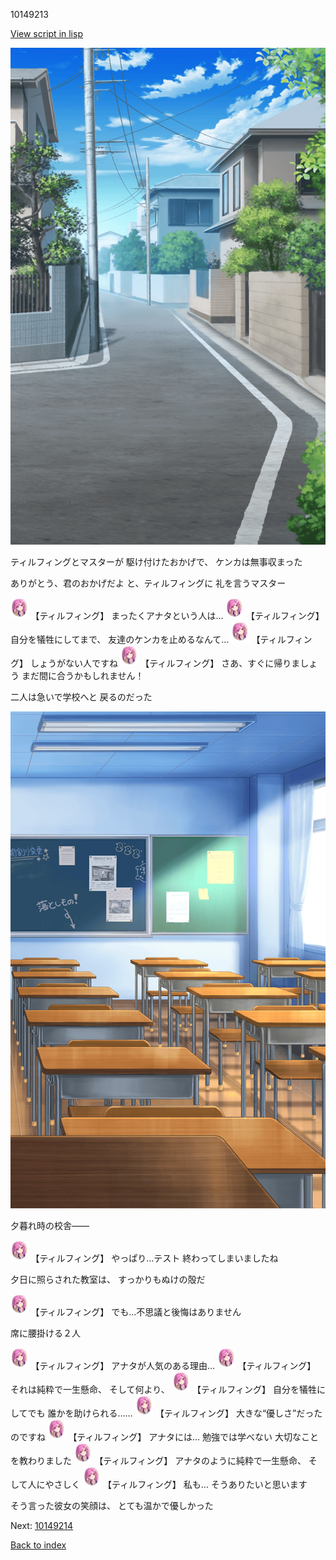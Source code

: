10149213

[View script in lisp](../scripts/10149213.txt)

![schoolroad_afternoon.png](../images/backgrounds/schoolroad_afternoon.png)

ティルフィングとマスターが
駆け付けたおかげで、
ケンカは無事収まった

ありがとう、君のおかげだよ
と、ティルフィングに
礼を言うマスター

<img src="../images/units/101491.png" alt="101491.png" height="34"/>
【ティルフィング】
まったくアナタという人は…

<img src="../images/units/101491.png" alt="101491.png" height="34"/>
【ティルフィング】
自分を犠牲にしてまで、
友達のケンカを止めるなんて…

<img src="../images/units/101491.png" alt="101491.png" height="34"/>
【ティルフィング】
しょうがない人ですね

<img src="../images/units/101491.png" alt="101491.png" height="34"/>
【ティルフィング】
さあ、すぐに帰りましょう
まだ間に合うかもしれません！

二人は急いで学校へと
戻るのだった

![classroom02_afternoon.png](../images/backgrounds/classroom02_afternoon.png)

夕暮れ時の校舎――

<img src="../images/units/101491.png" alt="101491.png" height="34"/>
【ティルフィング】
やっぱり…テスト
終わってしまいましたね

夕日に照らされた教室は、
すっかりもぬけの殻だ

<img src="../images/units/101491.png" alt="101491.png" height="34"/>
【ティルフィング】
でも…不思議と後悔はありません

席に腰掛ける２人

<img src="../images/units/101491.png" alt="101491.png" height="34"/>
【ティルフィング】
アナタが人気のある理由…

<img src="../images/units/101491.png" alt="101491.png" height="34"/>
【ティルフィング】
それは純粋で一生懸命、
そして何より、

<img src="../images/units/101491.png" alt="101491.png" height="34"/>
【ティルフィング】
自分を犠牲にしてでも
誰かを助けられる……

<img src="../images/units/101491.png" alt="101491.png" height="34"/>
【ティルフィング】
大きな“優しさ”だったのですね

<img src="../images/units/101491.png" alt="101491.png" height="34"/>
【ティルフィング】
アナタには…
勉強では学べない
大切なことを教わりました

<img src="../images/units/101491.png" alt="101491.png" height="34"/>
【ティルフィング】
アナタのように純粋で一生懸命、
そして人にやさしく

<img src="../images/units/101491.png" alt="101491.png" height="34"/>
【ティルフィング】
私も…
そうありたいと思います

そう言った彼女の笑顔は、
とても温かで優しかった


Next: [10149214](10149214.md)

[Back to index](index.md)
